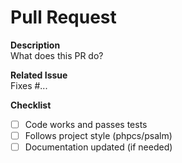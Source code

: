 # Pull Request

**Description**  
What does this PR do?

**Related Issue**  
Fixes #...

**Checklist**
- [ ] Code works and passes tests
- [ ] Follows project style (phpcs/psalm)
- [ ] Documentation updated (if needed)  

